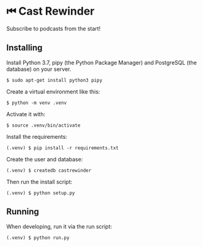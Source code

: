 # ⏮ Cast Rewinder

Subscribe to podcasts from the start!

## Installing

Install Python 3.7, pipy (the Python Package Manager) and PostgreSQL (the database) on your server.

    $ sudo apt-get install python3 pipy

Create a virtual environment like this:

    $ python -m venv .venv

Activate it with:

    $ source .venv/bin/activate

Install the requirements:

    (.venv) $ pip install -r requirements.txt

Create the user and database:

    (.venv) $ createdb castrewinder   

Then run the install script:

    (.venv) $ python setup.py

## Running

  When developing, run it via the run script:

    (.venv) $ python run.py
